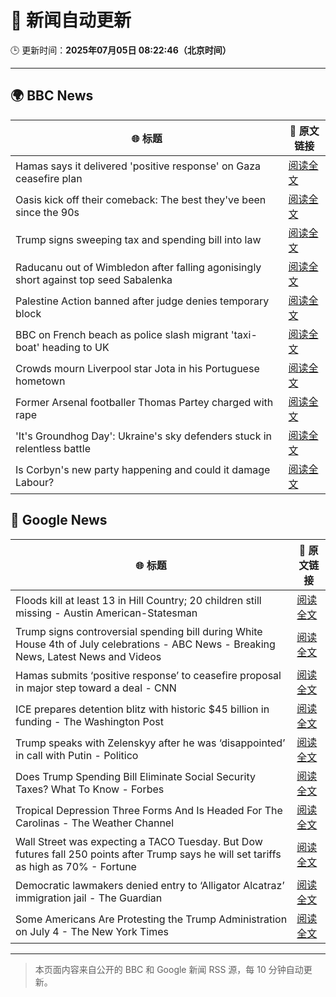 # 🧠 新闻自动更新

🕒 更新时间：**2025年07月05日 08:22:46（北京时间）**

---

## 🌍 BBC News

| 🌐 标题 | 🔗 原文链接 |
|--------|-------------|
| Hamas says it delivered 'positive response' on Gaza ceasefire plan | [阅读全文](https://www.bbc.com/news/articles/cnvmrmvp98go) |
| Oasis kick off their comeback: The best they've been since the 90s | [阅读全文](https://www.bbc.com/news/articles/cn9y5z5nqe1o) |
| Trump signs sweeping tax and spending bill into law | [阅读全文](https://www.bbc.com/news/articles/cpvjlj3n1vmo) |
| Raducanu out of Wimbledon after falling agonisingly short against top seed Sabalenka | [阅读全文](https://www.bbc.com/sport/tennis/articles/cj3ry7v6gmlo) |
| Palestine Action banned after judge denies temporary block | [阅读全文](https://www.bbc.com/news/articles/c93901n9z0qo) |
| BBC on French beach as police slash migrant 'taxi-boat' heading to UK | [阅读全文](https://www.bbc.com/news/articles/c5ygjjxjlplo) |
| Crowds mourn Liverpool star Jota in his Portuguese hometown | [阅读全文](https://www.bbc.com/news/articles/c8xvr9v1exlo) |
| Former Arsenal footballer Thomas Partey charged with rape | [阅读全文](https://www.bbc.com/news/articles/c39zr7y9ep3o) |
| 'It's Groundhog Day': Ukraine's sky defenders stuck in relentless battle | [阅读全文](https://www.bbc.com/news/articles/c4gkzgqe30yo) |
| Is Corbyn's new party happening and could it damage Labour? | [阅读全文](https://www.bbc.com/news/articles/cedg56670qdo) |

## 📰 Google News

| 🌐 标题 | 🔗 原文链接 |
|--------|-------------|
| Floods kill at least 13 in Hill Country; 20 children still missing - Austin American-Statesman | [阅读全文](https://news.google.com/rss/articles/CBMixAFBVV95cUxQc0RqMXBPZXlVcThoNGpyWlRMMnJvMU9OQlQzT1JuYXg0Vzc5Q0w5SzFwLWNCRTMza3VGREt0YjgtdVhnaE4tUUhFLXNueDBNa1lvZDVscUtqdG5EZHdJdDY3eGtsdngwUlJYdVhfM2lhb3NnRFB2NVViSW4wQjRVbkMya01SZ2R4UXJBa0Izd1BfMFRYdTJhUlJNVExScU5UeUs5X2xPUVRaTWZ4Y3VYYkdES2RicTh1cjhFbVlBekZMYkpO?oc=5) |
| Trump signs controversial spending bill during White House 4th of July celebrations - ABC News - Breaking News, Latest News and Videos | [阅读全文](https://news.google.com/rss/articles/CBMiqAFBVV95cUxPZ21FZmNvdWtNXzFjejA5NndYWEkzc3JiWk01OHJqa3hKSzhsUHB0YjJvSmQ1SVhjYUt3REYyT2JTQ0RUM1RtRkdfTm4tWU5KR2p4cHdBWm9XejZKZnhxWnBqMi1NblcxUVNfYnZpUEpRcTE1b0k3My03eDRxbUZNaEpXM2ZFaFVaemwzX1h3amh1OXhzUmtXb3dyUWZhc0UtbTlEOWFOVV_SAa4BQVVfeXFMTmktZzRuWW1ZQ1V4czZQSWw0RWtiNE9Yd2pfUkYxenR3elF5N3ctS3l3aFIxWklqNkNCQVJpSFRnTmMteVVKaHNMYmVHSEY4QXF1Q25oTS1qWmNYaDB1Ukx6Vmp3c0hRMndEOWlHRXNrWVQ1LUd3SU1vT04xaXNNZmY5V2tpOVF6czFjZFpOQ2VIZmFJN1ZKWkxXZVY5dnJVX1gzcU1JV195ZTRSZ3VB?oc=5) |
| Hamas submits ‘positive response’ to ceasefire proposal in major step toward a deal - CNN | [阅读全文](https://news.google.com/rss/articles/CBMikwFBVV95cUxNdm9PcXk2SHhwMVY0YzVUNzBISTBIdzFlUWp3c2h3RU5weVkzTjRvR2ItLWw0R1BLOE1JR1p4UVh5aEMtYVRWMkc1bTFHazdfTWZaUUcyVnMyR1BhMHdlNFNOYzQxX1Nzejd4WlU3VWRXajZCMlVCWHFISDgzX1BSNXp4NmJTMlBJRzBqZjNNb2FfdUHSAZgBQVVfeXFMTWtWWmphSHREd1BmTUFPVW9RTmdRdm50YUZIRS1MZFo0ZmxqajEtazZIdy1kN1VOWVVKejhRNjBjTjFyaGhYMkRmZkwtQ0praVNtZ3B5UWotYWl5d2owU2ZmUDhMNVNEb3NVSzI5QVFUTk96YlVhSHotc0F4d0VBT1BtUWh4UWhnZnZGbWlIaW5HTF9ScEsydUo?oc=5) |
| ICE prepares detention blitz with historic $45 billion in funding - The Washington Post | [阅读全文](https://news.google.com/rss/articles/CBMijwFBVV95cUxNQ21vazhQMFBFMmNXMlFQcWJiaWdGMGdMaWtiUTRmUjY2TWZuSjYtSTZlY0lYc1BULTBIUWtsUFZjSTJoUlRHOE5IdzUxVTNjVVNlN0VUZ29lZ09IYnQ0c1h0RlBnR3VfMWYxd0tmM0JIeTFoeEtaTDFjMHk1UGZCZzhNTF9nSFVYWFZFcDFTYw?oc=5) |
| Trump speaks with Zelenskyy after he was ‘disappointed’ in call with Putin - Politico | [阅读全文](https://news.google.com/rss/articles/CBMiggFBVV95cUxPY0VQMTB2d29uUzhVd0FqbWRxMzJQUUZ3dVJYTW9ySzR5a0lhby1YeEpnSm1vLXJueHJ3NXNteEQtVUNQX0M1XzZpM1Q3MHpHTGwwMC1iZk5ZUWVyMTh6Y0lrT0F6eUxXcndOeE9BWUpCTUZBTExJTFZ6YWhIUHVKc3lB?oc=5) |
| Does Trump Spending Bill Eliminate Social Security Taxes? What To Know - Forbes | [阅读全文](https://news.google.com/rss/articles/CBMiywFBVV95cUxObUhhR3F3b3ZuSVRmUkc1OVYyTnR0MzFYVzBYWlZVZnk1Y1JpZ2tzRDdPV1BPY3o0b24zS01pVEFmRzdKRUhMU3JnQmxuTkV3V2hQNk1tS1doMmlKUVo5VXlYbUozMDlrbFJCVzIxY2daNmJPdjExY3NCVzZPZTM4R1ZuXzRObWhTTmxmRWFuZXNMODFuT05US3gtSFdZNmkxM09uaVMtcmRwbTVGZDNUSXIwNTY3RGVLd0o0QWI5MWR1bUdGX1AwSVk4Yw?oc=5) |
| Tropical Depression Three Forms And Is Headed For The Carolinas - The Weather Channel | [阅读全文](https://news.google.com/rss/articles/CBMilwFBVV95cUxPN1VpN2l3Y3BhVHRPQzZ1U0JWeFM0ZkZJWTNfbFA4YXo0cGpHYXhPS3dCYmhPU2F2SWV0T0kzQTNkdy1XV1NtNnUtNEowTkVQdGhtMm9QUHlhRHRsbjFNd1pEb3huSHJUQTdUYXZHeUpaMHl4ZUpNV295Q1Z5eDRVNzYyQ3VtLXFNYURkTHlPV3c2R09fd2Rn?oc=5) |
| Wall Street was expecting a TACO Tuesday. But Dow futures fall 250 points after Trump says he will set tariffs as high as 70% - Fortune | [阅读全文](https://news.google.com/rss/articles/CBMipwFBVV95cUxQWl9mNEpIM2pMWmJHWjVEVjlFWHMwT056RHYxZ1RkZXlROFJ2Njhubm9Bb2EtT1kzUmVIb01Cc0dTTHYwV1BYZ1lMTV84TktHeGRnekdnYV9ZUTFuR1Z3QkRqV0xLa1hhUzJrSGNFZm9lZTEzY3BUM3dYN1FCZGVncGZkM1lvcV9Zdll2aFdTNHpYb1p2SjJZYXFUaEgxcjctcXd1S0RkWQ?oc=5) |
| Democratic lawmakers denied entry to ‘Alligator Alcatraz’ immigration jail - The Guardian | [阅读全文](https://news.google.com/rss/articles/CBMijAFBVV95cUxOUVF4ckc5b0xSLW5LYVhaUXo2OEZ2MHY0NEFPVXV0OEtIN1paQ21YSzdqejNDUksteG5hSC1GQklZTXhoVGJLLXExRk9wdUxJOTBUZndsTGJJQmwwcUVhZDUwSktOc1loOV9uYzZjSmtMbUJHc1V2TnZXUzlQeFZzQ0xDbWZMVzI2SEZ2LQ?oc=5) |
| Some Americans Are Protesting the Trump Administration on July 4 - The New York Times | [阅读全文](https://news.google.com/rss/articles/CBMigAFBVV95cUxPN09HTnU0SlhrM1pTcGlMQmZIMDhZQXBXNmRSSWVXZV8wYWNMOUVCby0xT0REVnVtMUFJZHRXLXZqMzJsSjZqaTJtTkNzdXIxQklYNUh6V3dtamxTV2tfZHNoTXlUUk8tMGNqQ0FJS01XVlcwUkx3dTRzZnlZVllDdQ?oc=5) |

---
> 本页面内容来自公开的 BBC 和 Google 新闻 RSS 源，每 10 分钟自动更新。